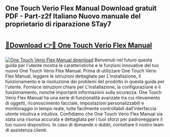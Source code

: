 ## One Touch Verio Flex Manual Download gratuit PDF - Part-z2f Italiano Nuovo manuale del proprietario di riparazione STay7

# <h2><a href="http://dffctq4.blite.top/?on=One+Touch+Verio+Flex+Manual">🔗Download 👉🔴 One Touch Verio Flex Manual</a></h2>

[![One Touch Verio Flex Manual download](https://i.imgur.com/lujVjoI.png)](http://dffctq4.blite.top/?on=One+Touch+Verio+Flex+Manual)
Benvenuti nel futuro questa guida per l'utente mostra le caratteristiche e le funzioni innovative del tuo nuovo One Touch Verio Flex Manual. Prima di utilizzare One Touch Verio Flex Manual, leggere le istruzioni dettagliate per L'installazione, il funzionamento e la risoluzione dei problemi del prodotto in questa guida per l'utente. Fornisce istruzioni chiare per L'installazione, la configurazione e il funzionamento, nonché importanti informazioni sulla sicurezza. One Touch Verio Flex Manual ha una serie di funzionalità avanzate tra cui rilevamento di oggetti, riconoscimento facciale, impostazioni personalizzabili e monitoraggio in tempo reale, tutte facilmente controllabili dall'interfaccia utente intuitiva e intuitiva. Confidiamo che One Touch Verio Flex Manual sia stata una risorsa accurata e dettagliata per i tuoi sforzi per padroneggiare il tuo nuovo dispositivo. In caso di domande o dubbi, contattare il nostro team di assistenza clienti.
